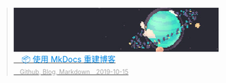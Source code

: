 > <a href="/post/2019/2019-10-15-restart/"><img src="/imgs/banner/2019-10-15-restart.jpg" width="500" height="100"></a><br>[<font style="font-size: 18px;font-weight: 400;margin: 0;color: #0086e3;">　📦 使用 MkDocs 重建博客</font><br><font style="margin: 4px 0 5px 0;color: #a8a8a8;position: relative;">　Github, Blog, Markdown　2019-10-15</font>](post/2019/2019-10-15-restart.md)

